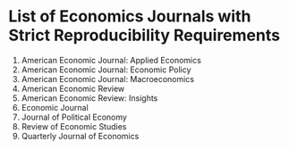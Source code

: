 # List of Economics Journals with Strict Reproducibility Requirements

1. American Economic Journal: Applied Economics
2. American Economic Journal: Economic Policy
3. American Economic Journal: Macroeconomics
4. American Economic Review
5. American Economic Review: Insights
6. Economic Journal
7. Journal of Political Economy
8. Review of Economic Studies
9. Quarterly Journal of Economics
